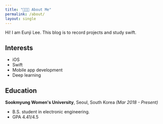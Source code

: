 ```yaml
---
title: "👩🏻‍💻 About Me"
permalink: /about/
layout: single
---
```


Hi! I am Eunji Lee. This blog is to record projects and study swift.

## Interests
* iOS
* Swift
* Mobile app development
* Deep learning

## Education
**Sookmyung Women's University**, Seoul, South Korea _(Mar 2018 - Present)_
* B.S. student in electronic engineering.
* GPA 4.41/4.5

